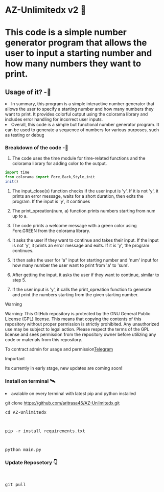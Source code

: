 
# AZ-Unlimitedx v2 🤩
<h1>
This code is a simple number generator program that allows the user to input a starting number and how many numbers they want to print.
</h1>

<h2>Usage of it? -🦸</h2>

<li>In summary, this program is a simple interactive number generator that allows the user to specify a starting number and how many numbers they want to print. It provides colorful output using the colorama library and includes error handling for incorrect user inputs.</li>

<li>Overall, this code is a simple but functional number generator program. It can be used to generate a sequence of numbers for various purposes, such as testing or debug</li>
</h2>

<h3>Breakdown of the code -🥌</h3>

1. The code uses the time module for time-related functions and the colorama library for adding color to the output.
```jsx
import time
from colorama import Fore,Back,Style,init
init()
```

1. The input_close(x) function checks if the user input is 'y'. If it is not 'y', it prints an error message, waits for a short duration, then exits the program. If the input is 'y', it continues 

2. The print_opreation(num, a) function prints numbers starting from num up to a.

3. The code prints a welcome message with a green color using Fore.GREEN from the colorama library.

4. It asks the user if they want to continue and takes their input. If the input is not 'y', it prints an error message and exits. If it is 'y', the program continues.

5. It then asks the user for 'a" input for  starting number and 'num' input for how many number the user want to print from 'a' to 'sum'.

6. After getting the input, it asks the user if they want to continue, similar to step 5.

7. If the user input is 'y', it calls the print_opreation function to generate and print the numbers starting from the given starting number.






> [!WARNING]
> Warning: This GitHub repository is protected by the GNU General Public License (GPL) license. This means that copying the contents of this repository without proper permission is strictly prohibited. Any unauthorized use may be subject to legal action. Please respect the terms of the GPL license and seek permission from the repository owner before utilizing any code or materials from this repository.



To contract admin for usage and permission[Telegram](https://telegram.me/zsxxsz1)


> [!IMPORTANT]
> Its currently in early stage, new updates are coming soon!


 
 <h3>Install on terminal 🛰️</h3>
<li>avalable on every terminal with latest pip and python installed</li>

git clone https://github.com/aritrasa45/AZ-Unlimitedx.git

<pre>cd AZ-Unlimitedx</pre>
<br>

<pre>pip -r install requirements.txt</pre>
 <br>
 <pre>python main.py</pre>



<h3>Update Reposetory 👇</h3>
<br>
<pre>git pull </pre>



       





